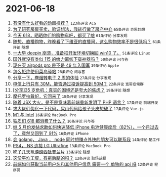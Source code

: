 # 2021-06-18

1. [有没有什么好看的动画推荐？](https://www.v2ex.com/t/784224) `123条评论` `ACG`
1. [为了研究房屋买卖，验证想法，我转行做了房产中介](https://www.v2ex.com/t/784160) `65条评论` `奇思妙想`
1. [今天 618，晒晒你们的购物车吧，都买了啥](https://www.v2ex.com/t/784168) `61条评论` `分享发现`
1. [随想，直播购物，昨晚看了下维亚的直播间，这么购物效率不是很低吗？](https://www.v2ex.com/t/784119) `61条评论` `随想`
1. [一大早 deepin 崩溃，准备把开发环境切换回 win10 了。](https://www.v2ex.com/t/784199) `51条评论` `Linux`
1. [国外就没有类似 115 的给力离线下载神器吗？](https://www.v2ex.com/t/784123) `50条评论` `问与答`
1. [现在买 airpods pro 是不是 49 年入国军](https://www.v2ex.com/t/784150) `39条评论` `Apple`
1. [怎么拒绝使用菜鸟驿站](https://www.v2ex.com/t/784157) `28条评论` `问与答`
1. [分享一下，卷烟转电子 2 周的体验](https://www.v2ex.com/t/784143) `27条评论` `分享发现`
1. [电信上行只有 30M，能否通过投诉提高到 50M？](https://www.v2ex.com/t/784169) `22条评论` `宽带症候群`
1. [[分享]35 岁危机：真实的困境还是夸大的焦虑？](https://www.v2ex.com/t/784230) `19条评论` `随想`
1. [摩托罗拉戴妃，它回来了](https://www.v2ex.com/t/784241) `18条评论` `分享发现`
1. [随着 JSX 大火，是不是意味着前端重新发明了 PHP 语言？](https://www.v2ex.com/t/784286) `17条评论` `前端开发`
1. [求大佬们优化一下代码，屎山代码给孩子头皮想破了](https://www.v2ex.com/t/784284) `17条评论` `Vue.js`
1. [M1 与 Intel](https://www.v2ex.com/t/784283) `16条评论` `MacBook Pro`
1. [铁质们 618 都消费了什么？](https://www.v2ex.com/t/784153) `16条评论` `问与答`
1. [继 5 月份发帖求助如何快速降低 iPhone 电池健康度后（82%），一个月过去了，竟然又回到了 91%](https://www.v2ex.com/t/784130) `16条评论` `iPhone`
1. [会 golang， Java ， node 同时想赚点外快的朋友可以联系我](https://www.v2ex.com/t/784136) `14条评论` `酷工作`
1. [PS4， NS 连接 LG Ultrafine](https://www.v2ex.com/t/784258) `13条评论` `MacBook Pro`
1. [吃了几天氢溴酸西酞普兰片](https://www.v2ex.com/t/784135) `13条评论` `随想`
1. [这份平均工资，有拖后腿的吗？](https://www.v2ex.com/t/784269) `12条评论` `职场话题`
1. [前端如何获取当前用户名和其他用户信息 需要一个 单独的 api 吗](https://www.v2ex.com/t/784138) `12条评论` `程序员`
